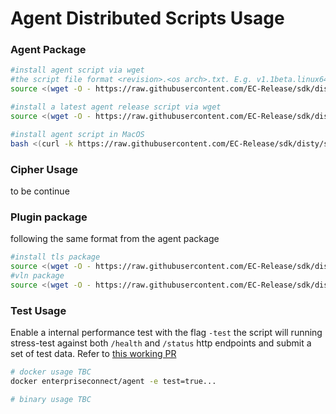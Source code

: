 # Agent Distributed Scripts Usage
### Agent Package
```bash
#install agent script via wget
#the script file format <revision>.<os arch>.txt. E.g. v1.1beta.linux64.txt
source <(wget -O - https://raw.githubusercontent.com/EC-Release/sdk/disty/scripts/agt/v1beta.linux64.txt)

#install a latest agent release script via wget
source <(wget -O - https://raw.githubusercontent.com/EC-Release/sdk/disty/scripts/agt/v1.linux64.txt)

#install agent script in MacOS
bash <(curl -k https://raw.githubusercontent.com/EC-Release/sdk/disty/scripts/agt/v1.darwin.txt)

```
### Cipher Usage
to be continue

### Plugin package
following the same format from the agent package
```bash
#install tls package
source <(wget -O - https://raw.githubusercontent.com/EC-Release/sdk/disty/scripts/plg/tls/v1.linux64.txt)
#vln package
source <(wget -O - https://raw.githubusercontent.com/EC-Release/sdk/disty/scripts/plg/vln/v1.linux64.txt)
```

### Test Usage
Enable a internal performance test with the flag ```-test``` the script will running stress-test against both ```/health``` and ```/status``` http endpoints and submit a set of test data. Refer to [this working PR](https://github.com/EC-Release/sdk/pull/162#issuecomment-848739958)

```bash
# docker usage TBC
docker enterpriseconnect/agent -e test=true...

# binary usage TBC
```
